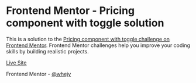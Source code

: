 # Frontend Mentor - Pricing component with toggle solution

This is a solution to the [Pricing component with toggle challenge on Frontend Mentor](https://www.frontendmentor.io/challenges/pricing-component-with-toggle-8vPwRMIC). Frontend Mentor challenges help you improve your coding skills by building realistic projects. 

[Live Site](https://pricing-component-with-toggle-five-tau.vercel.app/)

Frontend Mentor - [@whejy](https://www.frontendmentor.io/profile/whejy)